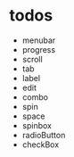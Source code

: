 # todos
- menubar
- progress
- scroll
- tab
- label
- edit
- combo
- spin
- space
- spinbox
- radioButton
- checkBox
